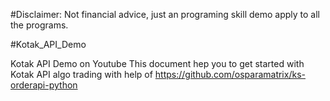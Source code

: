 #Disclaimer: Not financial advice, just an programing skill demo apply to all the programs.

#Kotak_API_Demo

Kotak API Demo on Youtube
This document hep you to get started with Kotak API algo trading with help of https://github.com/osparamatrix/ks-orderapi-python

